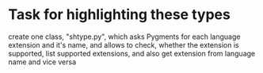 # Task for highlighting these types

create one class, "shtype.py", which asks Pygments for each language extension and it's name, and allows to check, whether the extension is supported, list supported extensions, and also get extension from language name and vice versa